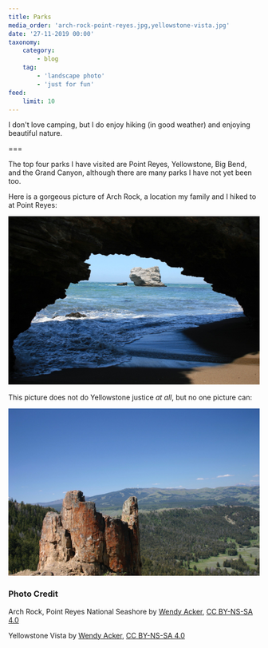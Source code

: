 ```yaml
---
title: Parks
media_order: 'arch-rock-point-reyes.jpg,yellowstone-vista.jpg'
date: '27-11-2019 00:00'
taxonomy:
    category:
        - blog
    tag:
        - 'landscape photo'
        - 'just for fun'
feed:
    limit: 10
---
```


I don't love camping, but I do enjoy hiking (in good weather) and enjoying beautiful nature.

===

The top four parks I have visited are Point Reyes, Yellowstone, Big Bend, and the Grand Canyon, although there are many parks I have not yet been too.

Here is a gorgeous picture of Arch Rock, a location my family and I hiked to at Point Reyes:

![Decorative: Arch Rock](arch-rock-point-reyes.jpg)

This picture does not do Yellowstone justice _at all_, but no one picture can:

![Decorative: Yellowstone](yellowstone-vista.jpg)

### Photo Credit

Arch Rock, Point Reyes National Seashore by [Wendy Acker](https://www.flickr.com/people/theodwynn/), [CC BY-NS-SA 4.0](https://creativecommons.org/licenses/by-nc-sa/4.0/)

Yellowstone Vista by [Wendy Acker](https://www.flickr.com/people/theodwynn/), [CC BY-NS-SA 4.0](https://creativecommons.org/licenses/by-nc-sa/4.0/)